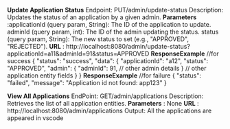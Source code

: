 **Update Application Status**
Endpoint: PUT/admin/update-status
Description: Updates the status of an application by a given admin.
**Parameters** :applicationId (query param, String): The ID of the application to update.
                adminId (query param, int): The ID of the admin updating the status.
                status (query param, String): The new status to set (e.g., "APPROVED", "REJECTED").
**URL** : http://localhost:8080/admin/update-status?applicationId=a11&adminId=91&status=APPROVED
**ResponseExample** //for success
{
  "status": "success",
  "data": {
    "applicationId": "a12",
    "status": "APPROVED",
    "admin": {
      "adminId": 91,
      // other admin details
    }
    // other application entity fields
  }
}
**ResponseExample** //for failure
{
  "status": "failed",
  "message": "Application id not found: app123"
}

**View All Applications**
EndPoint: GET/admin/applications
Description: Retrieves the list of all application entities.
**Parameters** : None
**URL** : http://localhost:8080/admin/applications
Output: All the applications are appeared in vscode







